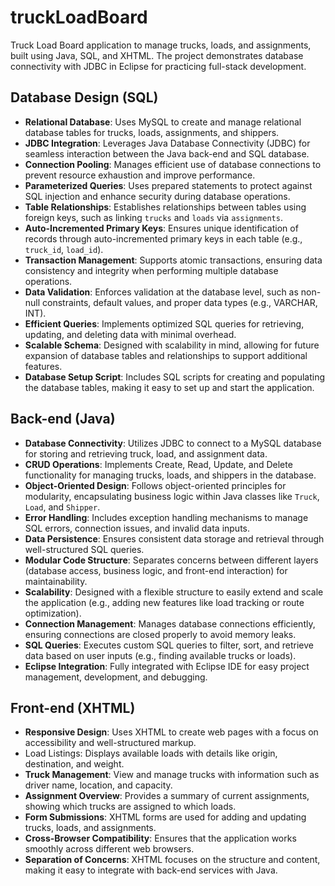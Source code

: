 # truckLoadBoard
Truck Load Board application to manage trucks, loads, and assignments, built using Java, SQL, and XHTML. The project demonstrates database connectivity with JDBC in Eclipse for practicing full-stack development.


## Database Design (SQL)
- **Relational Database**: Uses MySQL to create and manage relational database tables for trucks, loads, assignments, and shippers.
- **JDBC Integration**: Leverages Java Database Connectivity (JDBC) for seamless interaction between the Java back-end and SQL database.
- **Connection Pooling**: Manages efficient use of database connections to prevent resource exhaustion and improve performance.
- **Parameterized Queries**: Uses prepared statements to protect against SQL injection and enhance security during database operations.
- **Table Relationships**: Establishes relationships between tables using foreign keys, such as linking `trucks` and `loads` via `assignments`.
- **Auto-Incremented Primary Keys**: Ensures unique identification of records through auto-incremented primary keys in each table (e.g., `truck_id`, `load_id`).
- **Transaction Management**: Supports atomic transactions, ensuring data consistency and integrity when performing multiple database operations.
- **Data Validation**: Enforces validation at the database level, such as non-null constraints, default values, and proper data types (e.g., VARCHAR, INT).
- **Efficient Queries**: Implements optimized SQL queries for retrieving, updating, and deleting data with minimal overhead.
- **Scalable Schema**: Designed with scalability in mind, allowing for future expansion of database tables and relationships to support additional features.
- **Database Setup Script**: Includes SQL scripts for creating and populating the database tables, making it easy to set up and start the application.

## Back-end (Java)
- **Database Connectivity**: Utilizes JDBC to connect to a MySQL database for storing and retrieving truck, load, and assignment data.
- **CRUD Operations**: Implements Create, Read, Update, and Delete functionality for managing trucks, loads, and shippers in the database.
- **Object-Oriented Design**: Follows object-oriented principles for modularity, encapsulating business logic within Java classes like `Truck`, `Load`, and `Shipper`.
- **Error Handling**: Includes exception handling mechanisms to manage SQL errors, connection issues, and invalid data inputs.
- **Data Persistence**: Ensures consistent data storage and retrieval through well-structured SQL queries.
- **Modular Code Structure**: Separates concerns between different layers (database access, business logic, and front-end interaction) for maintainability.
- **Scalability**: Designed with a flexible structure to easily extend and scale the application (e.g., adding new features like load tracking or route optimization).
- **Connection Management**: Manages database connections efficiently, ensuring connections are closed properly to avoid memory leaks.
- **SQL Queries**: Executes custom SQL queries to filter, sort, and retrieve data based on user inputs (e.g., finding available trucks or loads).
- **Eclipse Integration**: Fully integrated with Eclipse IDE for easy project management, development, and debugging.

## Front-end (XHTML)
- **Responsive Design**: Uses XHTML to create web pages with a focus on accessibility and well-structured markup.
- Load Listings: Displays available loads with details like origin, destination, and weight.
- **Truck Management**: View and manage trucks with information such as driver name, location, and capacity.
- **Assignment Overview**: Provides a summary of current assignments, showing which trucks are assigned to which loads.
- **Form Submissions**: XHTML forms are used for adding and updating trucks, loads, and assignments.
- **Cross-Browser Compatibility**: Ensures that the application works smoothly across different web browsers.
- **Separation of Concerns**: XHTML focuses on the structure and content, making it easy to integrate with back-end services with Java.
